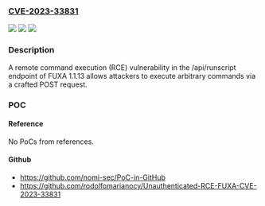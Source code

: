 ### [CVE-2023-33831](https://cve.mitre.org/cgi-bin/cvename.cgi?name=CVE-2023-33831)
![](https://img.shields.io/static/v1?label=Product&message=n%2Fa&color=blue)
![](https://img.shields.io/static/v1?label=Version&message=n%2Fa&color=blue)
![](https://img.shields.io/static/v1?label=Vulnerability&message=n%2Fa&color=brighgreen)

### Description

A remote command execution (RCE) vulnerability in the /api/runscript endpoint of FUXA 1.1.13 allows attackers to execute arbitrary commands via a crafted POST request.

### POC

#### Reference
No PoCs from references.

#### Github
- https://github.com/nomi-sec/PoC-in-GitHub
- https://github.com/rodolfomarianocy/Unauthenticated-RCE-FUXA-CVE-2023-33831

